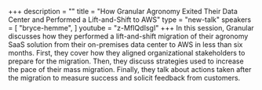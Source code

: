 +++
description = ""
title = "How Granular Agronomy Exited Their Data Center and Performed a Lift-and-Shift to AWS"
type = "new-talk"
speakers = [
        "bryce-hemme",
]
youtube = "z-MfIQdIsgI"
+++
In this session, Granular discusses how they performed a lift-and-shift migration of their agronomy SaaS solution from their on-premises data center to AWS in less than six months. First, they cover how they aligned organizational stakeholders to prepare for the migration. Then, they discuss strategies used to increase the pace of their mass migration. Finally, they talk about actions taken after the migration to measure success and solicit feedback from customers.